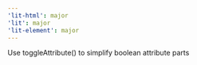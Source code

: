 ```yaml
---
'lit-html': major
'lit': major
'lit-element': major
---
```


Use toggleAttribute() to simplify boolean attribute parts
